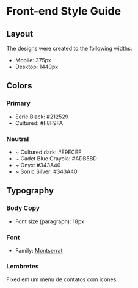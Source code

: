 # Front-end Style Guide

## Layout

The designs were created to the following widths:

-   Mobile: 375px
-   Desktop: 1440px

## Colors

### Primary

-   Eerie Black: #212529
-   Cultured: #F8F9FA

### Neutral

-   ~ Cultured dark: #E9ECEF
-   ~ Cadet Blue Crayola: #ADB5BD
-   ~ Onyx: #343A40
-   ~ Sonic Silver: #343A40

## Typography

### Body Copy

-   Font size (paragraph): 18px

### Font

-   Family: [Montserrat](https://fonts.google.com/specimen/Montserrat)

### Lembretes

Fixed em um menu de contatos com icones
